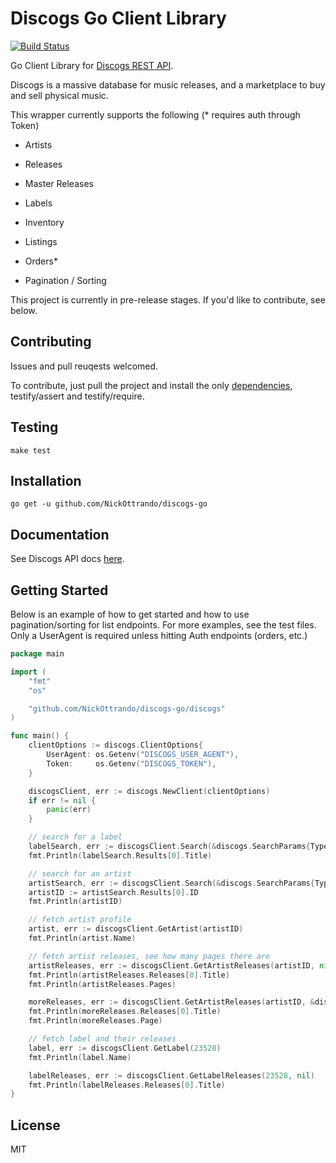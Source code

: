# Discogs Go Client Library
[![Build Status](https://travis-ci.org/NickOttrando/discogs-go.svg?branch=master)](https://travis-ci.org/NickOttrando/discogs-go)

Go Client Library for [Discogs REST API](https://www.discogs.com/developers/).

Discogs is a massive database for music releases, and a marketplace to buy and sell physical music.

This wrapper currently supports the following (* requires auth through Token)
   - Artists
   - Releases
   - Master Releases
   - Labels
   - Inventory
   - Listings
   - Orders*
   
   - Pagination / Sorting

This project is currently in pre-release stages. If you'd like to contribute, see below.

Contributing
------------
Issues and pull reuqests welcomed.

To contribute, just pull the project and install the only [dependencies](https://github.com/stretchr/testify), testify/assert and testify/require. 

Testing
-------
`make test`
   
Installation
------------
`go get -u github.com/NickOttrando/discogs-go`

Documentation
-------------
See Discogs API docs [here](https://www.discogs.com/developers/).

Getting Started
---------------
Below is an example of how to get started and how to use pagination/sorting for list endpoints. For more examples, see the test files. Only a UserAgent is required unless hitting Auth endpoints (orders, etc.)
```go
package main

import (
	"fmt"
	"os"

	"github.com/NickOttrando/discogs-go/discogs"
)

func main() {
	clientOptions := discogs.ClientOptions{
		UserAgent: os.Getenv("DISCOGS_USER_AGENT"),
		Token:     os.Getenv("DISCOGS_TOKEN"),
	}

	discogsClient, err := discogs.NewClient(clientOptions)
	if err != nil {
		panic(err)
	}

	// search for a label
	labelSearch, err := discogsClient.Search(&discogs.SearchParams{Type: "label", Query: "Warp Records"}, nil)
	fmt.Println(labelSearch.Results[0].Title)

	// search for an artist
	artistSearch, err := discogsClient.Search(&discogs.SearchParams{Type: "artist", Query: "Aphex Twin"}, &discogs.ListOptions{PerPage: 1})
	artistID := artistSearch.Results[0].ID
	fmt.Println(artistID)

	// fetch artist profile
	artist, err := discogsClient.GetArtist(artistID)
	fmt.Println(artist.Name)

	// fetch artist releases, see how many pages there are
	artistReleases, err := discogsClient.GetArtistReleases(artistID, nil)
	fmt.Println(artistReleases.Releases[0].Title)
	fmt.Println(artistReleases.Pages)

	moreReleases, err := discogsClient.GetArtistReleases(artistID, &discogs.ListOptions{Page: 2, Sort: "year", PerPage: 5})
	fmt.Println(moreReleases.Releases[0].Title)
	fmt.Println(moreReleases.Page)

	// fetch label and their releases
	label, err := discogsClient.GetLabel(23528)
	fmt.Println(label.Name)

	labelReleases, err := discogsClient.GetLabelReleases(23528, nil)
	fmt.Println(labelReleases.Releases[0].Title)
}
```

License
-------
MIT
